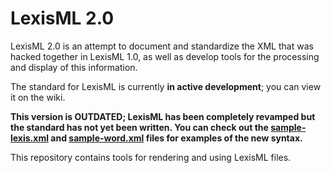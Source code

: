 #  LexisML 2.0  #

LexisML 2.0 is an attempt to document and standardize the XML that was hacked together in LexisML 1.0, as well as develop tools for the processing and display of this information.

The standard for LexisML is currently __in active development__; you can view it on the wiki.

__This version is OUTDATED; LexisML has been completely revamped but the standard has not yet been written.
You can check out the [sample-lexis.xml](sample-lexis.xml) and [sample-word.xml](sample-word.xml) files for examples of the new syntax.__

This repository contains tools for rendering and using LexisML files.
